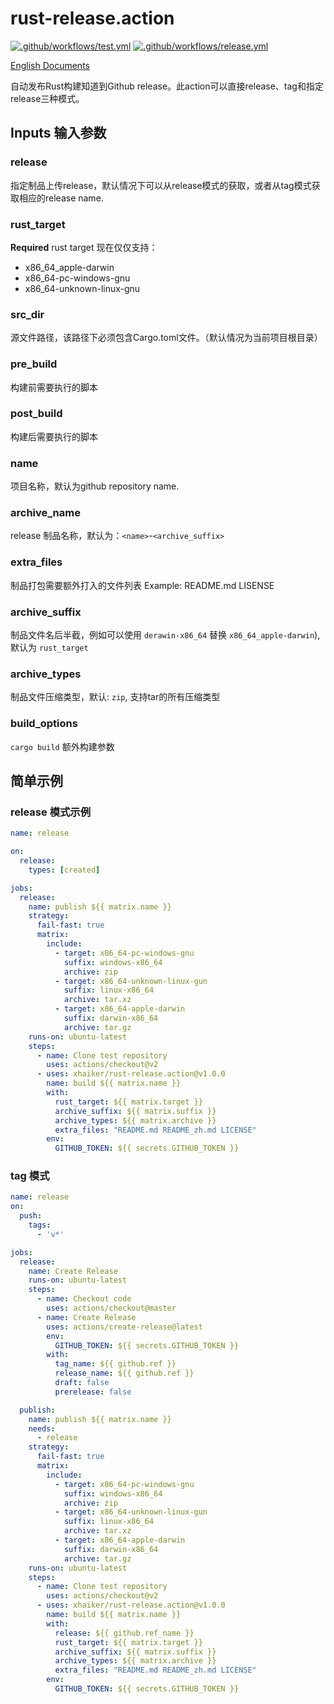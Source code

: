 # rust-release.action

[![.github/workflows/test.yml](https://github.com/ihaiker/rust-release.action/actions/workflows/test.yaml/badge.svg)](https://github.com/ihaiker/rust-release.action/actions/workflows/test.yaml)
[![.github/workflows/release.yml](https://github.com/ihaiker/rust-release.action/actions/workflows/release.yaml/badge.svg)](https://github.com/ihaiker/rust-release.action/actions/workflows/release.yaml)

[English Documents](./README.md)

自动发布Rust构建知道到Github release。此action可以直接release、tag和指定release三种模式。

## Inputs 输入参数

### release
指定制品上传release，默认情况下可以从release模式的获取，或者从tag模式获取相应的release name.

### rust_target
**Required** rust target
现在仅仅支持：

- x86_64_apple-darwin
- x86_64-pc-windows-gnu
- x86_64-unknown-linux-gnu

### src_dir
源文件路径，该路径下必须包含Cargo.toml文件。（默认情况为当前项目根目录）

### pre_build
构建前需要执行的脚本

### post_build
构建后需要执行的脚本

### name
项目名称，默认为github repository name.

### archive_name
release 制品名称，默认为：`<name>`-`<archive_suffix>`

### extra_files
制品打包需要额外打入的文件列表
Example: README.md LISENSE

### archive_suffix
制品文件名后半截，例如可以使用 `derawin-x86_64` 替换 `x86_64_apple-darwin`),默认为 `rust_target`

### archive_types
制品文件压缩类型，默认: `zip`, 支持tar的所有压缩类型

### build_options
`cargo build` 额外构建参数

## 简单示例

### **release** 模式示例

```yaml
name: release

on:
  release:
    types: [created]

jobs:
  release:
    name: publish ${{ matrix.name }}
    strategy:
      fail-fast: true
      matrix:
        include:
          - target: x86_64-pc-windows-gnu
            suffix: windows-x86_64
            archive: zip
          - target: x86_64-unknown-linux-gun
            suffix: linux-x86_64
            archive: tar.xz
          - target: x86_64-apple-darwin
            suffix: darwin-x86_64
            archive: tar.gz
    runs-on: ubuntu-latest
    steps:
      - name: Clone test repository
        uses: actions/checkout@v2
      - uses: xhaiker/rust-release.action@v1.0.0
        name: build ${{ matrix.name }}
        with:
          rust_target: ${{ matrix.target }}
          archive_suffix: ${{ matrix.suffix }}
          archive_types: ${{ matrix.archive }}
          extra_files: "README.md README_zh.md LICENSE"
        env:
          GITHUB_TOKEN: ${{ secrets.GITHUB_TOKEN }}
```

### **tag** 模式

```yaml
name: release
on:
  push:
    tags:
      - 'v*'

jobs:
  release:
    name: Create Release
    runs-on: ubuntu-latest
    steps:
      - name: Checkout code
        uses: actions/checkout@master
      - name: Create Release
        uses: actions/create-release@latest
        env:
          GITHUB_TOKEN: ${{ secrets.GITHUB_TOKEN }}
        with:
          tag_name: ${{ github.ref }}
          release_name: ${{ github.ref }}
          draft: false
          prerelease: false

  publish:
    name: publish ${{ matrix.name }}
    needs:
      - release
    strategy:
      fail-fast: true
      matrix:
        include:
          - target: x86_64-pc-windows-gnu
            suffix: windows-x86_64
            archive: zip
          - target: x86_64-unknown-linux-gun
            suffix: linux-x86_64
            archive: tar.xz
          - target: x86_64-apple-darwin
            suffix: darwin-x86_64
            archive: tar.gz
    runs-on: ubuntu-latest
    steps:
      - name: Clone test repository
        uses: actions/checkout@v2
      - uses: xhaiker/rust-release.action@v1.0.0
        name: build ${{ matrix.name }}
        with:
          release: ${{ github.ref_name }}
          rust_target: ${{ matrix.target }}
          archive_suffix: ${{ matrix.suffix }}
          archive_types: ${{ matrix.archive }}
          extra_files: "README.md README_zh.md LICENSE"
        env:
          GITHUB_TOKEN: ${{ secrets.GITHUB_TOKEN }}

```
